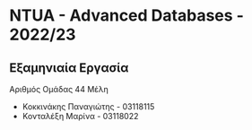 # NTUA - Advanced Databases - 2022/23
## Εξαμηνιαία Εργασία

Αριθμός Ομάδας 44
Μέλη
- Κοκκινάκης Παναγιώτης - 03118115
- Κονταλέξη Μαρίνα - 03118022



